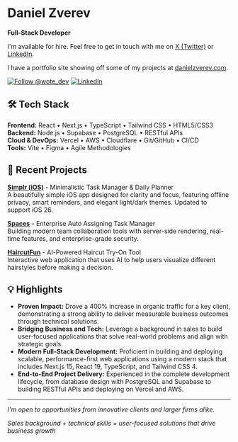 # Daniel Zverev

**Full-Stack Developer**

I'm available for hire. Feel free to get in touch with me on [X (Twitter)](https://x.com/wote_dev) or [LinkedIn](https://linkedin.com/in/daniel-zverev).

I have a portfolio site showing off some of my projects at [danielzverev.com](https://danielzverev.com).

[![Follow @wote_dev](https://img.shields.io/badge/Follow_@wote_dev-F7F7F7?style=plastic&logo=x&logoColor=black)](https://x.com/wote_dev) [![LinkedIn](https://img.shields.io/badge/LinkedIn-0077B5?style=plastic&logo=linkedin&logoColor=white)](https://linkedin.com/in/daniel-zverev)

## 🛠️ Tech Stack

**Frontend:** React • Next.js • TypeScript • Tailwind CSS • HTML5/CSS3  
**Backend:** Node.js • Supabase • PostgreSQL • RESTful APIs  
**Cloud & DevOps:** Vercel • AWS • Cloudflare • Git/GitHub • CI/CD  
**Tools:** Vite • Figma • Agile Methodologies

## 🚀 Recent Projects

**[Simplr (iOS)](https://apps.apple.com/us/app/simplr-minimal-to-do-app/id6748098464)** - Minimalistic Task Manager & Daily Planner  
A beautifully simple iOS app designed for clarity and focus, featuring offline privacy, smart reminders, and elegant light/dark themes. Updated to support iOS 26.

**[Spaces](https://web.simplr-app.com)** - Enterprise Auto Assigning Task Manager  
Building modern team collaboration tools with server-side rendering, real-time features, and enterprise-grade security.

**[HaircutFun](https://haircutfun.com)** - AI-Powered Haircut Try-On Tool  
Interactive web application that uses AI to help users visualize different hairstyles before making a decision.

## 💡 Highlights

- **Proven Impact:** Drove a 400% increase in organic traffic for a key client, demonstrating a strong ability to deliver measurable business outcomes through technical solutions.
- **Bridging Business and Tech:** Leverage a background in sales to build user-focused applications that solve real-world problems and align with strategic goals.
- **Modern Full-Stack Development:** Proficient in building and deploying scalable, performance-first web applications using a modern stack that includes Next.js 15, React 19, TypeScript, and Tailwind CSS 4.
- **End-to-End Project Delivery:** Experienced in the complete development lifecycle, from database design with PostgreSQL and Supabase to building RESTful APIs and deploying on Vercel and AWS.

---

_I'm open to opportunities from innovative clients and larger firms alike._

_Sales background + technical skills = user-focused solutions that drive business growth_
